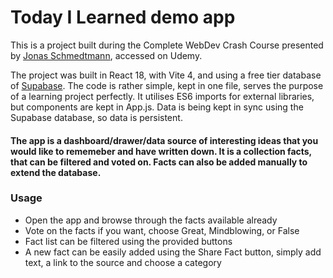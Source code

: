 # Today I Learned demo app

This is a project built during the Complete WebDev Crash Course presented by [Jonas Schmedtmann](https://twitter.com/jonasschmedtman), accessed on Udemy.

The project was built in React 18, with Vite 4, and using a free tier database of [Supabase](https://supabase.com/). The code is rather simple, kept in one file, serves the purpose of a learning project perfectly. It utilises ES6 imports for external libraries, but components are kept in App.js. Data is being kept in sync using the Supabase database, so data is persistent.

#### The app is a dashboard/drawer/data source of interesting ideas that you would like to rememeber and have written down. It is a collection facts, that can be filtered and voted on. Facts can also be added manually to extend the database.

### Usage

- Open the app and browse through the facts available already
- Vote on the facts if you want, choose Great, Mindblowing, or False
- Fact list can be filtered using the provided buttons
- A new fact can be easily added using the Share Fact button, simply add text, a link to the source and choose a category
